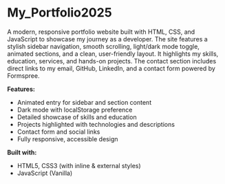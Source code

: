 # My_Portfolio2025

A modern, responsive portfolio website built with HTML, CSS, and JavaScript to showcase my journey as a developer. The site features a stylish sidebar navigation, smooth scrolling, light/dark mode toggle, animated sections, and a clean, user-friendly layout. It highlights my skills, education, services, and hands-on projects. The contact section includes direct links to my email, GitHub, LinkedIn, and a contact form powered by Formspree.

**Features:**
- Animated entry for sidebar and section content
- Dark mode with localStorage preference
- Detailed showcase of skills and education
- Projects highlighted with technologies and descriptions
- Contact form and social links
- Fully responsive, accessible design

**Built with:**  
- HTML5, CSS3 (with inline & external styles)
- JavaScript (Vanilla)
